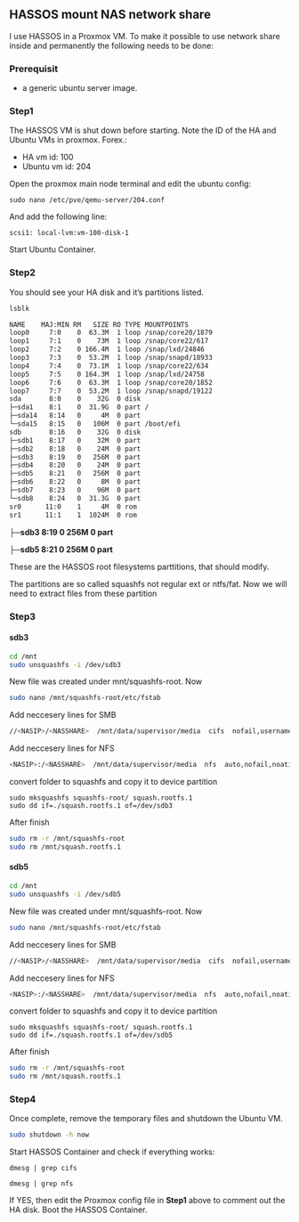 ## HASSOS mount NAS network share

I use HASSOS in a Proxmox VM.
To make it possible to use network share inside and permanently the following needs to be done:

### Prerequisit

- a generic ubuntu server image.

### Step1
The HASSOS VM is shut down before starting.
Note the ID of the HA and Ubuntu VMs in proxmox. Forex.:
- HA vm id: 100
- Ubuntu vm id: 204

Open the proxmox main node terminal and edit the ubuntu config:

```
sudo nano /etc/pve/qemu-server/204.conf
```
And add the following line:
```
scsi1: local-lvm:vm-100-disk-1
```
Start Ubuntu Container.

### Step2


You should see your HA disk and it’s partitions listed.
```sh
lsblk

NAME    MAJ:MIN RM   SIZE RO TYPE MOUNTPOINTS
loop0     7:0    0  63.3M  1 loop /snap/core20/1879
loop1     7:1    0    73M  1 loop /snap/core22/617
loop2     7:2    0 166.4M  1 loop /snap/lxd/24846
loop3     7:3    0  53.2M  1 loop /snap/snapd/18933
loop4     7:4    0  73.1M  1 loop /snap/core22/634
loop5     7:5    0 164.3M  1 loop /snap/lxd/24758
loop6     7:6    0  63.3M  1 loop /snap/core20/1852
loop7     7:7    0  53.2M  1 loop /snap/snapd/19122
sda       8:0    0    32G  0 disk
├─sda1    8:1    0  31.9G  0 part /
├─sda14   8:14   0     4M  0 part
└─sda15   8:15   0   106M  0 part /boot/efi
sdb       8:16   0    32G  0 disk
├─sdb1    8:17   0    32M  0 part
├─sdb2    8:18   0    24M  0 part
├─sdb3    8:19   0   256M  0 part
├─sdb4    8:20   0    24M  0 part
├─sdb5    8:21   0   256M  0 part
├─sdb6    8:22   0     8M  0 part
├─sdb7    8:23   0    96M  0 part
└─sdb8    8:24   0  31.3G  0 part
sr0      11:0    1     4M  0 rom
sr1      11:1    1  1024M  0 rom

```
**├─sdb3    8:19   0   256M  0 part**

**├─sdb5    8:21   0   256M  0 part**

These are the HASSOS root filesystems parttitions, that should modify.

The partitions are so called squashfs not regular ext or ntfs/fat. Now we will need to extract files from these partition

### Step3
#### sdb3

```sh
cd /mnt
sudo unsquashfs -i /dev/sdb3
```
New file was created under mnt/squashfs-root. Now
```sh
sudo nano /mnt/squashfs-root/etc/fstab
```
Add neccesery lines for SMB
```sh
//<NASIP>/<NASSHARE>  /mnt/data/supervisor/media  cifs  nofail,username=<SMBUSER>,password=<SMBPASS>,iocharset=utf8,x-systemd.after=network-online.target  0  0
```
Add neccesery lines for NFS
```sh
<NASIP>:/<NASSHARE>  /mnt/data/supervisor/media  nfs  auto,nofail,noatime,nolock,tcp,actimeo=1800,x-systemd.after=network-online.target  0  0
```
convert folder to squashfs and copy it to device partition
```
sudo mksquashfs squashfs-root/ squash.rootfs.1
sudo dd if=./squash.rootfs.1 of=/dev/sdb3
```
After finish
```sh
sudo rm -r /mnt/squashfs-root
sudo rm /mnt/squash.rootfs.1
```
#### sdb5

```sh
cd /mnt
sudo unsquashfs -i /dev/sdb5
```
New file was created under mnt/squashfs-root. Now
```sh
sudo nano /mnt/squashfs-root/etc/fstab
```
Add neccesery lines for SMB
```sh
//<NASIP>/<NASSHARE>  /mnt/data/supervisor/media  cifs  nofail,username=<SMBUSER>,password=<SMBPASS>,iocharset=utf8,x-systemd.after=network-online.target  0  0
```
Add neccesery lines for NFS
```sh
<NASIP>:/<NASSHARE>  /mnt/data/supervisor/media  nfs  auto,nofail,noatime,nolock,tcp,actimeo=1800,x-systemd.after=network-online.target  0  0
```
convert folder to squashfs and copy it to device partition
```
sudo mksquashfs squashfs-root/ squash.rootfs.1
sudo dd if=./squash.rootfs.1 of=/dev/sdb5
```
After finish
```sh
sudo rm -r /mnt/squashfs-root
sudo rm /mnt/squash.rootfs.1
```
### Step4

Once complete, remove the temporary files and shutdown the Ubuntu VM. 
```sh
sudo shutdown -h now
```
Start HASSOS Container and check if everything works:
```
dmesg | grep cifs
```
```
dmesg | grep nfs
```
If YES, then edit the Proxmox config file in **Step1** above to comment out the HA disk. Boot the HASSOS Container.
